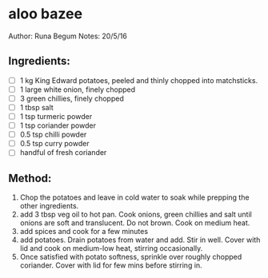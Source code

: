 # aloo bazee
Author: Runa Begum
Notes: 20/5/16

## Ingredients:
- [ ] 1 kg King Edward potatoes, peeled and thinly chopped into matchsticks.
- [ ] 1 large white onion, finely chopped
- [ ] 3 green chillies, finely chopped
- [ ] 1 tbsp salt
- [ ] 1 tsp turmeric powder
- [ ] 1 tsp coriander powder
- [ ] 0.5 tsp chilli powder
- [ ] 0.5 tsp curry powder
- [ ] handful of fresh coriander

## Method:
1. Chop the potatoes and leave in cold water to soak while prepping the other ingredients.
2. add 3 tbsp veg oil to hot pan. Cook onions, green chillies and salt until onions are soft and translucent. Do not brown. Cook on medium heat.
3. add spices and cook for a few minutes
4. add potatoes. Drain potatoes from water and add. Stir in well. Cover with lid and cook on medium-low heat, stirring occasionally.
5. Once satisfied with potato softness, sprinkle over roughly chopped coriander. Cover with lid for few mins before stirring in.